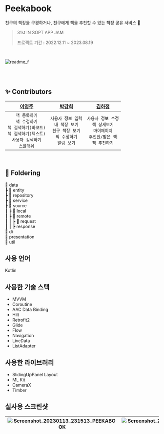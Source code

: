 # Peekabook 
친구의 책장을 구경하거나, 친구에게 책을 추천할 수 있는 책장 공유 서비스 📓

> 31st IN SOPT APP JAM <br>
>
> 프로젝트 기간 : 2022.12.11 ~ 2023.08.19
</br>

![readme_f](https://user-images.githubusercontent.com/91793891/210329951-b1222740-1e1e-4dcf-9cb9-7ed48f1c5a55.jpg)


<br/><br/>

## ✨ Contributors
| [이영주](https://github.com/2zerozu) | [박강희](https://github.com/stellar-halo) | [김하정](https://github.com/hajeong67) |
|:------:|:------:|:------:|
|`책 등록하기`<br/>`책 수정하기`<br/>`책 검색하기(바코드)`<br/>`책 검색하기(텍스트)`<br/>`사용자 검색하기`<br/>`스플래쉬`|`사용자 정보 입력`<br/>`내 책장 보기`<br/>`친구 책장 보기`<br/>`픽 수정하기`<br/>`알림 보기`|`사용자 정보 수정`<br/>`책 상세보기`<br/>`마이페이지`<br/>`추천한/받은 책`<br/>`책 추천하기`<br/>|

<br/>

## 📖 Foldering
📁 data<br/>
┣ 📁 entity<br/>
┣ 📁 repository<br/>
┣ 📁 service<br/>
┣ 📁 source<br/>
┃ ┣ 📁 local<br/>
┃ ┣ 📁 remote<br/>
┃ ┃ ┣ 📁 request<br/>
┃ ┃ ┣ response<br/>
📁 di<br/>
📁 presentation<br/>
📁 util

## 사용 언어
Kotlin


## 사용한 기술 스택
- MVVM
- Coroutine
- AAC Data Binding
- Hilt
- Retrofit2
- Glide
- Flow
- Navigation
- LiveData
- ListAdapter

## 사용한 라이브러리
- SlidingUpPanel Layout
- ML Kit
- CameraX
- Timber

## 실사용 스크린샷
|![Screenshot_20230113_231513_PEEKABOOK](https://user-images.githubusercontent.com/84129098/212345231-8033af45-346d-48a6-89cb-8adbb3c5788e.jpg)|![Screenshot_20230113_231526_PEEKABOOK](https://user-images.githubusercontent.com/84129098/212345338-f87c04a9-05f6-4d01-8c8b-a71769bef25d.jpg)|![Screenshot_20230113_231651_PEEKABOOK](https://user-images.githubusercontent.com/84129098/212345371-ee1355e8-6b74-4e93-9d80-9b8b08632710.jpg)|
|:------:|:------:|:------:|
